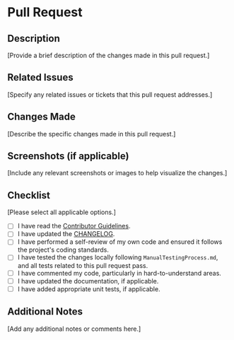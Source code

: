 
# Pull Request

## Description
[Provide a brief description of the changes made in this pull request.]

## Related Issues
[Specify any related issues or tickets that this pull request addresses.]

## Changes Made
[Describe the specific changes made in this pull request.]

## Screenshots (if applicable)
[Include any relevant screenshots or images to help visualize the changes.]

## Checklist
[Please select all applicable options.]

[comment]: # (To select your options, please put an 'x' in the all boxes that apply.)

- [ ] I have read the [Contributor Guidelines](../CONTRIBUTING.md).
- [ ] I have updated the [CHANGELOG](../CHANGELOG.md).
- [ ] I have performed a self-review of my own code and ensured it follows the project's coding standards.
- [ ] I have tested the changes locally following `ManualTestingProcess.md`, and all tests related to this pull request pass.
- [ ] I have commented my code, particularly in hard-to-understand areas.
- [ ] I have updated the documentation, if applicable.
- [ ] I have added appropriate unit tests, if applicable.

## Additional Notes
[Add any additional notes or comments here.]

[comment]: # (Template credit: This pull request template is based on Embedded Artistry {https://github.com/embeddedartistry/templates/blob/master/.github/PULL_REQUEST_TEMPLATE.md}, Clowder {https://github.com/clowder-framework/clowder/blob/develop/.github/PULL_REQUEST_TEMPLATE.md}, and TalAter {https://github.com/TalAter/open-source-templates} templates.)
